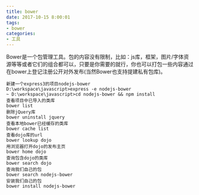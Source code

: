 ```yaml
---
title: bower
date: 2017-10-15 8:00:01
tags:
- bower
categories: 
- 工具
---
```


Bower是一个包管理工具。包的内容没有限制，比如：js库，框架，图片/字体资源等等或者它们的组合都可以，只要是你需要的就行，你也可以打包一些内容通过在bower上登记注册公开对外发布(当然Bower也支持提建私有包库)。

```
新建一个express3的项目nodejs-bower
D:\workspace\javascript>express -e nodejs-bower
~ D:\workspace\javascript>cd nodejs-bower && npm install
查看项目中已导入的类库
bower list
删除jQuery库
bower uninstall jquery
查看本地bower已经缓存的类库
bower cache list
查看dojo库的url
bower lookup dojo
用浏览器打开dojo的发布主页
bower home dojo
查询包含dojo的类库
bower search dojo
查询我们自己的包
bower search nodejs-bower
安装我们自己的包
bower install nodejs-bower
```